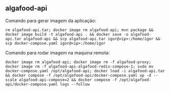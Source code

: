 ## algafood-api

Comando para gerar imagem da aplicação:

```
rm algafood-api.tar; docker image rm algafood-api; mvn package && docker image build -t algafood-api . && docker save -o algafood-api.tar algafood-api && scp algafood-api.tar igor@<ip>:/home/igor && scp docker-compose.yaml igor@<ip>:/home/igor
```

Comando para rodar imagem na maquina remota:
```
docker image rm algafood-api; docker image rm -f algafood-proxy; docker image rm -f algafood-api-algafood-redis-compose-1; sudo mv docker-compose.yaml /opt/algafood-api; docker load -i algafood-api.tar && docker compose -f /opt/algafood-api/docker-compose.yaml up -d --scale algafood-api-compose=2 && docker compose -f /opt/algafood-api/docker-compose.yaml logs --follow
```
